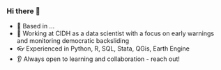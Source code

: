 ### Hi there 👋

- 📍 Based in ...
- 🌱 Working at CIDH as a data scientist with a focus on early warnings and monitoring democratic backsliding
- 👓 Experienced in Python, R, SQL, Stata, QGis, Earth Engine
- 👂 Always open to learning and collaboration - reach out!

<!--
**niamhnishiochain/niamhnishiochain** is a ✨ _special_ ✨ repository because its `README.md` (this file) appears on your GitHub profile.

Here are some ideas to get you started:

- 🔭 I’m currently working on ...
- 🌱 I’m currently learning ...
- 👯 I’m looking to collaborate on ...
- 🤔 I’m looking for help with ...
- 💬 Ask me about ...
- 📫 How to reach me: ...
- 😄 Pronouns: ...
- ⚡ Fun fact: ...
-->
